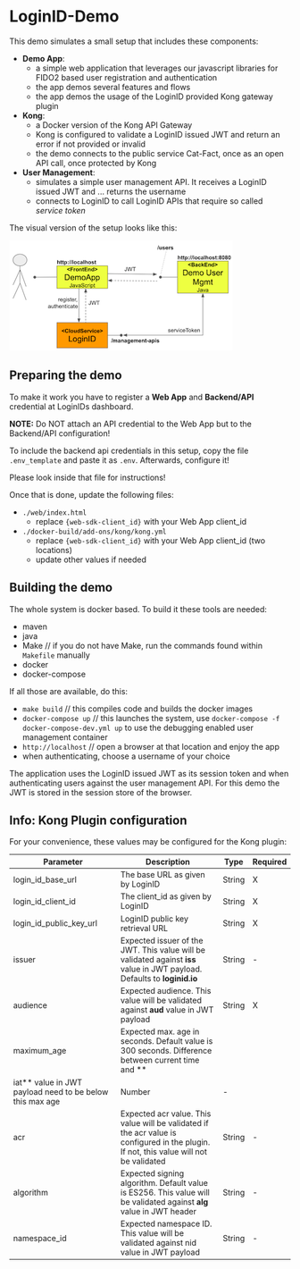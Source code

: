 # LoginID-Demo

This demo simulates a small setup that includes these components:

- **Demo App**:
  - a simple web application that leverages our javascript libraries for FIDO2 based user registration and authentication
  - the app demos several features and flows
  - the app demos the usage of the LoginID provided Kong gateway plugin
- **Kong**:
  - a Docker version of the Kong API Gateway
  - Kong is configured to validate a LoginID issued JWT and return an error if not provided or invalid
  - the demo connects to the public service Cat-Fact, once as an open API call, once protected by Kong
- **User Management**:
  - simulates a simple user management API. It receives a LoginID issued JWT and ... returns the username
  - connects to LoginID to call LoginID APIs that require so called *service token*

The visual version of the setup looks like this:

![alt overview](web/images/managecreds.png)

## Preparing the demo

To make it work you have to register a **Web App** and **Backend/API** credential at LoginIDs dashboard.

**NOTE:** Do NOT attach an API credential to the Web App but to the Backend/API configuration! 

To include the backend api credentials in this setup, copy the file `.env_template` and paste it as `.env`. Afterwards, configure it!

Please look inside that file for instructions!

Once that is done, update the following files:

- `./web/index.html`
  - replace `{web-sdk-client_id}` with your Web App client_id
- `./docker-build/add-ons/kong/kong.yml`
  - replace `{web-sdk-client_id}` with your Web App client_id (two locations)
  - update other values if needed

## Building the demo

The whole system is docker based. To build it these tools are needed:

- maven
- java
- Make  // if you do not have Make, run the commands found within `Makefile` manually
- docker
- docker-compose

If all those are available, do this:

- `make build`  // this compiles code and builds the docker images
- `docker-compose up`  // this launches the system, use `docker-compose -f docker-compose-dev.yml up` to use the debugging enabled user management container
- `http://localhost`  // open a browser at that location and enjoy the app
- when authenticating, choose a username of your choice

The application uses the LoginID issued JWT as its session token and when authenticating users against the user management API. 
For this demo the JWT is stored in the session store of the browser.

## Info: Kong Plugin configuration

For your convenience, these values may be configured for the Kong plugin:

|Parameter|Description|Type|Required|
|---------|-----------|----|--------|
|login_id_base_url|The base URL as given by LoginID|String|X|
|login_id_client_id|The client_id as given by LoginID|String|X|
|login_id_public_key_url|LoginID public key retrieval URL|String|X|
|issuer|Expected issuer of the JWT. This value will be validated against **iss** value in JWT payload. Defaults to **loginid.io**|String|-|
|audience|Expected audience. This value will be validated against **aud** value in JWT payload|String|X|
|maximum_age|Expected max. age in seconds. Default value is 300 seconds. Difference between current time and **
iat** value in JWT payload need to be below this max age|Number|-|
|acr|Expected acr value. This value will be validated if the acr value is configured in the plugin. If not, this value will not be validated|String|-|
|algorithm|Expected signing algorithm. Default value is ES256. This value will be validated against **alg** value in JWT header|String|-|
|namespace_id|Expected namespace ID. This value will be validated against nid value in JWT payload|String|-|